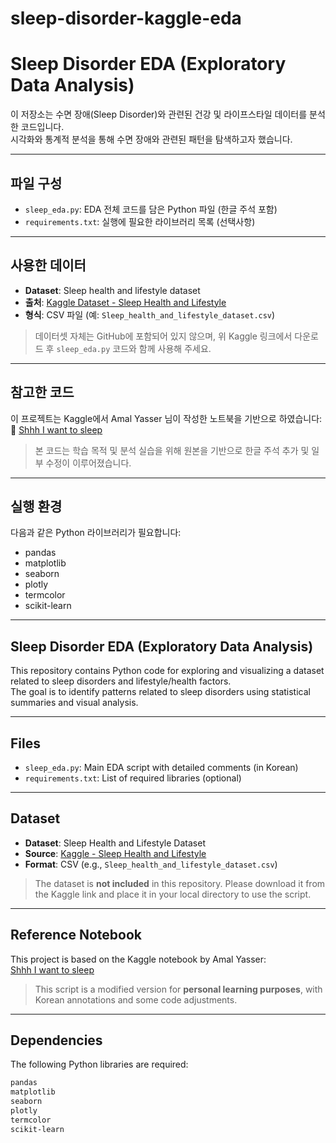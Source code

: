 # sleep-disorder-kaggle-eda
# Sleep Disorder EDA (Exploratory Data Analysis)

이 저장소는 수면 장애(Sleep Disorder)와 관련된 건강 및 라이프스타일 데이터를 분석한 코드입니다.  
시각화와 통계적 분석을 통해 수면 장애와 관련된 패턴을 탐색하고자 했습니다.

---

##  파일 구성

- `sleep_eda.py`: EDA 전체 코드를 담은 Python 파일 (한글 주석 포함)
- `requirements.txt`: 실행에 필요한 라이브러리 목록 (선택사항)

---

##  사용한 데이터

- **Dataset**: Sleep health and lifestyle dataset  
- **출처**: [Kaggle Dataset - Sleep Health and Lifestyle](https://www.kaggle.com/datasets/equbs/sleep-health-and-lifestyle-dataset)  
- **형식**: CSV 파일 (예: `Sleep_health_and_lifestyle_dataset.csv`)

>  데이터셋 자체는 GitHub에 포함되어 있지 않으며, 위 Kaggle 링크에서 다운로드 후 `sleep_eda.py` 코드와 함께 사용해 주세요.

---

##  참고한 코드

이 프로젝트는 Kaggle에서 Amal Yasser 님이 작성한 노트북을 기반으로 하였습니다:  
📎 [Shhh I want to sleep](https://www.kaggle.com/code/amalyasser/shhh-i-want-to-sleep)

> 본 코드는 학습 목적 및 분석 실습을 위해 원본을 기반으로 한글 주석 추가 및 일부 수정이 이루어졌습니다.

---

##  실행 환경

다음과 같은 Python 라이브러리가 필요합니다:


- pandas
- matplotlib
- seaborn
- plotly
- termcolor
- scikit-learn


---

##  Sleep Disorder EDA (Exploratory Data Analysis)

This repository contains Python code for exploring and visualizing a dataset related to sleep disorders and lifestyle/health factors.  
The goal is to identify patterns related to sleep disorders using statistical summaries and visual analysis.

---

##  Files

- `sleep_eda.py`: Main EDA script with detailed comments (in Korean)
- `requirements.txt`: List of required libraries (optional)

---

##  Dataset

- **Dataset**: Sleep Health and Lifestyle Dataset  
- **Source**: [Kaggle - Sleep Health and Lifestyle](https://www.kaggle.com/datasets/equbs/sleep-health-and-lifestyle-dataset)  
- **Format**: CSV (e.g., `Sleep_health_and_lifestyle_dataset.csv`)

>  The dataset is **not included** in this repository. Please download it from the Kaggle link and place it in your local directory to use the script.

---

##  Reference Notebook

This project is based on the Kaggle notebook by Amal Yasser:  
 [Shhh I want to sleep](https://www.kaggle.com/code/amalyasser/shhh-i-want-to-sleep)

> This script is a modified version for **personal learning purposes**, with Korean annotations and some code adjustments.

---

##  Dependencies

The following Python libraries are required:

```bash
pandas
matplotlib
seaborn
plotly
termcolor
scikit-learn


